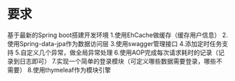 # 要求
基于最新的Spring boot搭建开发环境 
1.使用EhCache做缓存（缓存用户信息） 
2.使用Spring-data-jpa作为数据访问层 
3.使用swagger管理接口 
4.添加定时任务支持 
5.自定义几个异常，做全局异常处理 
6.使用AOP完成每次请求耗时的记录（记录到日志即可） 
7.实现一个简单的登录模块（可定义哪些数据需要登录，哪些不需要） 
8.使用thymeleaf作为模块引擎
